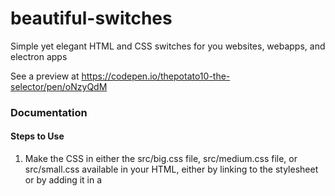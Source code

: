 # beautiful-switches
Simple yet elegant HTML and CSS switches for you websites, webapps, and electron apps

See a preview at https://codepen.io/thepotato10-the-selector/pen/oNzyQdM

### Documentation

#### Steps to Use
1. Make the CSS in either the src/big.css file, src/medium.css file, or src/small.css available in your HTML, either by linking to the stylesheet or by adding it in a <style> tag
2. Add the slider div with the following HTML code:
  ```
  <div class='switch-div-container' id='my-switch'>
    <div class='switch' id='my-switch-switch'></div>
  </div>
  ```
3. Add the following JS class to your HTML doc:
  ```
  class Switch {
      elementID = '';
      switchState = false;

      constructor (elementIDParam) {
          this.elementID = elementIDParam;
      }

      activateSwitch = () => {
          if (this.switchState) {
              document.querySelector(`#${this.elementID}-switch`).classList.remove('active');
              document.querySelector('#' + this.elementID).classList.remove('switch-div-container-active');
              this.switchState = false;
          } else {
              document.querySelector(`#${this.elementID}-switch`).classList.add('active');
              document.querySelector('#' + this.elementID).classList.add('switch-div-container-active');
              this.switchState = true;
          }
      }
  }
  ```
4. Make the switch interactive by adding the following JS to the HTML doc:
  ```
  const mySwitch = new Switch('my-switch');
  document.getElementById(mySwitch.elementID).addEventListener('click', () => mySwitch.activateSwitch());
  ```
5. And finished! You now have a working and beautiful slider on your website or webapp. Currently, the pixel values are hardcoded, but I'm working on making them reflexive

6. If you want to read the value of the slider, get it with the code `mySwitch.switchState`

#### Differences in CSS
There is a selection of 3 css files that you can use with these sliders. All are exactly the same, except for their sizes.

The file titled big.css makes the sliders 400px long by 100px high

The file titled normal.css makes the sliders 200px long and 50px high

And the file titled small.css makes the sliders 100px long by 25px high
